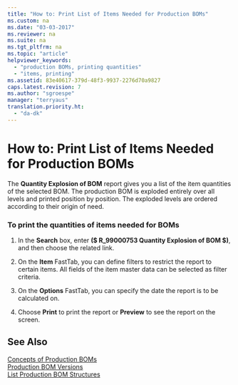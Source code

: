 ```yaml
---
title: "How to: Print List of Items Needed for Production BOMs"
ms.custom: na
ms.date: "03-03-2017"
ms.reviewer: na
ms.suite: na
ms.tgt_pltfrm: na
ms.topic: "article"
helpviewer_keywords: 
  - "production BOMs, printing quantities"
  - "items, printing"
ms.assetid: 83e40617-379d-48f3-9937-2276d70a9827
caps.latest.revision: 7
ms.author: "sgroespe"
manager: "terryaus"
translation.priority.ht: 
  - "da-dk"
---
```

# How to: Print List of Items Needed for Production BOMs
The **Quantity Explosion of BOM** report gives you a list of the item quantities of the selected BOM. The production BOM is exploded entirely over all levels and printed position by position. The exploded levels are ordered according to their origin of need.  
  
### To print the quantities of items needed for BOMs  
  
1.  In the **Search** box, enter **\($ R\_99000753 Quantity Explosion of BOM $\)**, and then choose the related link.  
  
2.  On the **Item** FastTab, you can define filters to restrict the report to certain items. All fields of the item master data can be selected as filter criteria.  
  
3.  On the **Options** FastTab, you can specify the date the report is to be calculated on.  
  
4.  Choose **Print** to print the report or **Preview** to see the report on the screen.  
  
## See Also  
 [Concepts of Production BOMs](../DesignAndEngineering/concepts-of-production-boms.md)   
 [Production BOM Versions](../DesignAndEngineering/production-bom-versions.md)   
 [List Production BOM Structures](../DesignAndEngineering/list-production-bom-structures.md)